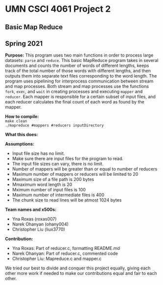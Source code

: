 # UMN CSCI 4061 Project 2
## Basic Map Reduce
## Spring 2021

**Purpose:** 
This program uses two main functions in order to process large datasets: `parse` and `reduce`. This basic MapReduce program takes in several documents and counts the number of words of different lengths, keeps track of the total number of those words with different lengths, and then outputs them into separate text files corresponding to the word length. The program uses pipelining for interprocess communication between stream and map processes. Both stream and map processes use the functions `fork`, `exec`, and `wait` in creating processes and executing `mapper` and `reducer`. Each mapper is responsible for a certain subset of input files, and each reducer calculates the final count of each word as found by the mapper. 

**How to compile:**  
`make clean`  
`./mapreduce #mappers #reducers inputDirectory`

**What this does:**


**Assumptions:**
* Input file size has no limit.
* Make sure there are input files for the program to read.
* The input file sizes can vary, there is no limit.
* Number of mappers will be greater than or equal to number of reducers
* Maximum number of mappers or reducers will be limited to 20
* Maximum size of a file path is 200 bytes
* Mmaximum word length is 20
* Mximum number of input files is 100
* Maximum number of intermediate files is 400
* The chunk size to read lines will be atmost 1024 bytes

**Team names and x500s:** 
* Yna Roxas (roxas007)
* Narek Ohanyan (ohany004)
* Christopher Liu (liux3770)

**Contribution:**
* Yna Roxas: Part of reducer.c, formatting README.md
* Narek Ohanyan: Part of reducer.c, commented code
* Christopher Liu: Mapreduce.c and mapper.c  
  
We tried our best to divide and conquer this project equally, giving each other more work if needed to make our contributions equal and fair to each other.
